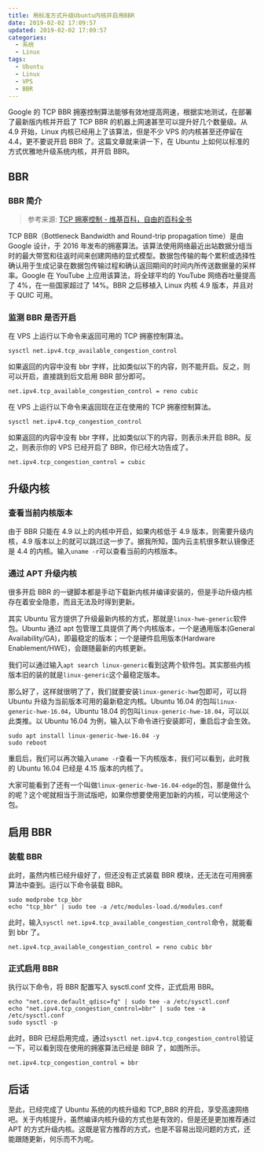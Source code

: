 ```yaml
---
title: 用标准方式升级Ubuntu内核并启用BBR
date: 2019-02-02 17:09:57
updated: 2019-02-02 17:09:57
categories:
  - 系统
  - Linux
tags:
  - Ubuntu
  - Linux
  - VPS
  - BBR
---
```


Google 的 TCP BBR 拥塞控制算法能够有效地提高网速，根据实地测试，在部署了最新版内核并开启了 TCP BBR 的机器上网速甚至可以提升好几个数量级。从 4.9 开始，Linux 内核已经用上了该算法，但是不少 VPS 的内核甚至还停留在 4.4，更不要说开启 BBR 了。这篇文章就来讲一下，在 Ubuntu 上如何以标准的方式优雅地升级系统内核，并开启 BBR。

<!--more-->

## BBR

### BBR 简介

> 参考来源: [TCP 拥塞控制 - 维基百科，自由的百科全书](https://zh.wikipedia.org/wiki/TCP%E6%8B%A5%E5%A1%9E%E6%8E%A7%E5%88%B6#TCP_BBR)

TCP BBR（Bottleneck Bandwidth and Round-trip propagation time）是由 Google 设计，于 2016 年发布的拥塞算法。该算法使用网络最近出站数据分组当时的最大带宽和往返时间来创建网络的显式模型。数据包传输的每个累积或选择性确认用于生成记录在数据包传输过程和确认返回期间的时间内所传送数据量的采样率。Google 在 YouTube 上应用该算法，将全球平均的 YouTube 网络吞吐量提高了 4%，在一些国家超过了 14%。BBR 之后移植入 Linux 内核 4.9 版本，并且对于 QUIC 可用。

### 监测 BBR 是否开启

在 VPS 上运行以下命令来返回可用的 TCP 拥塞控制算法。

```shell
sysctl net.ipv4.tcp_available_congestion_control
```

如果返回的内容中没有 bbr 字样，比如类似以下的内容，则不能开启。反之，则可以开启，直接跳到后文启用 BBR 部分即可。

```shell
net.ipv4.tcp_available_congestion_control = reno cubic
```

在 VPS 上运行以下命令来返回现在正在使用的 TCP 拥塞控制算法。

```shell
sysctl net.ipv4.tcp_congestion_control
```

如果返回的内容中没有 bbr 字样，比如类似以下的内容，则表示未开启 BBR。反之，则表示你的 VPS 已经开启了 BBR，你已经大功告成了。

```shell
net.ipv4.tcp_congestion_control = cubic
```

## 升级内核

### 查看当前内核版本

由于 BBR 只能在 4.9 以上的内核中开启，如果内核低于 4.9 版本，则需要升级内核，4.9 版本以上的就可以跳过这一步了。据我所知，国内云主机很多默认镜像还是 4.4 的内核。输入`uname -r`可以查看当前的内核版本。

### 通过 APT 升级内核

很多开启 BBR 的一键脚本都是手动下载新内核并编译安装的，但是手动升级内核存在着安全隐患，而且无法及时得到更新。

其实 Ubuntu 官方提供了升级最新内核的方式，那就是`linux-hwe-generic`软件包。Ubuntu 通过 apt 包管理工具提供了两个内核版本，一个是通用版本(General Availability/GA)，即最稳定的版本；一个是硬件启用版本(Hardware Enablement/HWE)，会跟随最新的内核更新。

我们可以通过输入`apt search linux-generic`看到这两个软件包。其实那些内核版本旧的装的就是`linux-generic`这个最稳定版本。

那么好了，这样就很明了了，我们就要安装`linux-generic-hwe`包即可，可以将 Ubuntu 升级为当前版本可用的最新稳定内核。Ubuntu 16.04 的包叫`linux-generic-hwe-16.04`，Ubuntu 18.04 的包叫`linux-generic-hwe-18.04`，可以以此类推。以 Ubuntu 16.04 为例，输入以下命令进行安装即可，重启后才会生效。

```shell
sudo apt install linux-generic-hwe-16.04 -y
sudo reboot
```

重启后，我们可以再次输入`uname -r`查看一下内核版本，我们可以看到，此时我的 Ubuntu 16.04 已经是 4.15 版本的内核了。

大家可能看到了还有一个叫做`linux-generic-hwe-16.04-edge`的包，那是做什么的呢？这个呢就相当于测试版吧，如果你想要使用更加新的内核，可以使用这个包。

## 启用 BBR

### 装载 BBR

此时，虽然内核已经升级好了，但还没有正式装载 BBR 模块，还无法在可用拥塞算法中查到。运行以下命令装载 BBR。

```shell
sudo modprobe tcp_bbr
echo "tcp_bbr" | sudo tee -a /etc/modules-load.d/modules.conf
```

此时，输入`sysctl net.ipv4.tcp_available_congestion_control`命令，就能看到 bbr 了。

```shell
net.ipv4.tcp_available_congestion_control = reno cubic bbr
```

### 正式启用 BBR

执行以下命令，将 BBR 配置写入 sysctl.conf 文件，正式启用 BBR。

```shell
echo "net.core.default_qdisc=fq" | sudo tee -a /etc/sysctl.conf
echo "net.ipv4.tcp_congestion_control=bbr" | sudo tee -a /etc/sysctl.conf
sudo sysctl -p
```

此时，BBR 已经启用完成，通过`sysctl net.ipv4.tcp_congestion_control`验证一下，可以看到现在使用的拥塞算法已经是 BBR 了，如图所示。

```shell
net.ipv4.tcp_congestion_control = bbr
```

## 后话

至此，已经完成了 Ubuntu 系统的内核升级和 TCP_BBR 的开启，享受高速网络吧。关于内核提升，虽然编译内核升级的方式也是有效的，但是还是更加推荐通过 APT 的方式升级内核。这既是官方推荐的方式，也是不容易出现问题的方式，还能跟随更新，何乐而不为呢。
